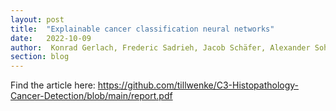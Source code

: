 ```yaml
---
layout: post
title:  "Explainable cancer classification neural networks"
date:   2022-10-09
author:  Konrad Gerlach, Frederic Sadrieh, Jacob Schäfer, Alexander Sohn and Till Wenke
section: blog
---
```

Find the article here: https://github.com/tillwenke/C3-Histopathology-Cancer-Detection/blob/main/report.pdf